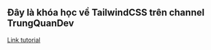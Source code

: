 ## Đây là khóa học về TailwindCSS trên channel TrungQuanDev

[Link tutorial](https://bit.ly/49vOhB1)
